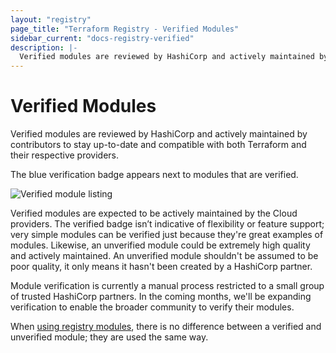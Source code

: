 ```yaml
---
layout: "registry"
page_title: "Terraform Registry - Verified Modules"
sidebar_current: "docs-registry-verified"
description: |-
  Verified modules are reviewed by HashiCorp and actively maintained by contributors to stay up-to-date and compatible with both Terraform and their respective providers.
---
```


# Verified Modules

Verified modules are reviewed by HashiCorp and actively maintained by
contributors to stay up-to-date and compatible with both Terraform and
their respective providers.

The blue verification badge appears next to modules that are verified.

![Verified module listing](/assets/images/docs/registry-verified.png)

Verified modules are expected to be actively maintained by the Cloud providers.
The verified badge isn’t indicative of flexibility or feature support; very
simple modules can be verified just because they're great examples of modules.
Likewise, an unverified module could be extremely high quality and actively
maintained. An unverified module shouldn't be assumed to be poor quality, it
only means it hasn't been created by a HashiCorp partner.

Module verification is currently a manual process restricted to a small group
of trusted HashiCorp partners. In the coming months, we'll be expanding
verification to enable the broader community to verify their modules.

When [using registry modules](/docs/registry/modules/use.html), there is no
difference between a verified and unverified module; they are used the same
way.
